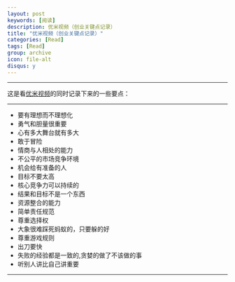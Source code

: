 ```yaml
---
layout: post
keywords: [阅读]
description: 优米视频（创业关键点记录）
title: "优米视频（创业关键点记录）"
categories: [Read]
tags: [Read]
group: archive
icon: file-alt
disqus: y
---
```


-----
这是看[优米视频][1]的同时记录下来的一些要点：

-----

- 要有理想而不理想化
- 勇气和胆量很重要
- 心有多大舞台就有多大
- 敢于冒险
- 情商与人相处的能力
- 不公平的市场竞争环境
- 机会给有准备的人
- 目标不要太高
- 核心竞争力可以持续的
- 结果和目标不是一个东西
- 资源整合的能力
- 简单责任规范
- 尊重选择权
- 大象很难踩死蚂蚁的，只要躲的好
- 尊重游戏规则
- 出刀要快
- 失败的经验都是一致的,贪婪的做了不该做的事
- 听别人讲比自己讲重要

-----
[1]: http://www.youmi.cn/
